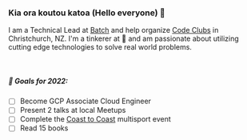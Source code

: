 ### Kia ora koutou katoa (Hello everyone) 👋

I am a Technical Lead at [Batch](https://www.batch.nz/) and help organize [Code Clubs](https://codeclub.nz/) in Christchurch, NZ. I'm a tinkerer at :yellow_heart: and am passionate about utilizing cutting edge technologies to solve real world problems.

<br />

##### 🎯 Goals for 2022:
- [ ] Become GCP Associate Cloud Engineer
- [ ] Present 2 talks at local Meetups
- [ ] Complete the [Coast to Coast](https://www.coasttocoast.co.nz/) multisport event
- [ ] Read 15 books
